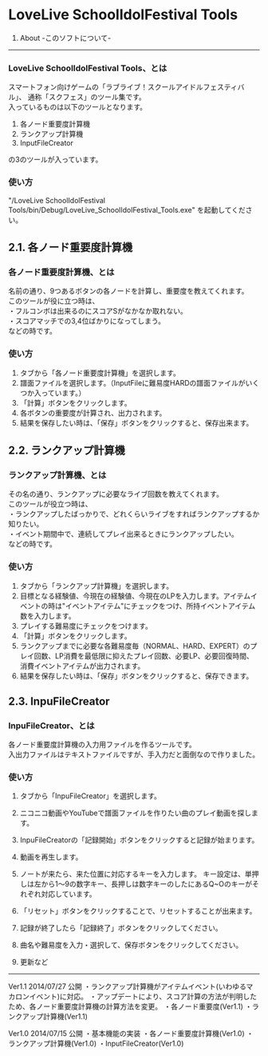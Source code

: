 LoveLive SchoolIdolFestival Tools
=================================
1. About -このソフトについて-
---------------------------------

### LoveLive SchoolIdolFestival Tools、とは  

スマートフォン向けゲームの「ラブライブ！スクールアイドルフェスティバル」、
通称「スクフェス」のツール集です。  
入っているものは以下のツールとなります。  

1. 各ノード重要度計算機
2. ランクアップ計算機
3. InputFileCreator

の3のツールが入っています。  

### 使い方  

"/LoveLive SchoolIdolFestival Tools/bin/Debug/LoveLive_SchoolIdolFestival_Tools.exe" を起動してください。  

2.1. 各ノード重要度計算機
--------------------------------

### 各ノード重要度計算機、とは  

名前の通り、9つあるボタンの各ノードを計算し、重要度を教えてくれます。  
このツールが役に立つ時は、  
・フルコンボは出来るのにスコアSがなかなか取れない。  
・スコアマッチでの3,4位ばかりになってしまう。  
などの時です。  

### 使い方  

1. タブから「各ノード重要度計算機」を選択します。
2. 譜面ファイルを選択します。（InputFileに難易度HARDの譜面ファイルがいくつか入っています。）
3. 「計算」ボタンをクリックします。
4. 各ボタンの重要度が計算され、出力されます。
5. 結果を保存したい時は、「保存」ボタンをクリックすると、保存出来ます。

2.2. ランクアップ計算機
--------------------------------

### ランクアップ計算機、とは  

その名の通り、ランクアップに必要なライブ回数を教えてくれます。  
このツールが役立つ時は、  
・ランクアップしたばっかりで、どれくらいライブをすればランクアップするか知りたい。  
・イベント期間中で、連続してプレイ出来るときにランクアップしたい。  
などの時です。  

### 使い方

1. タブから「ランクアップ計算機」を選択します。
2. 目標となる経験値、今現在の経験値、今現在のLPを入力します。アイテムイベントの時は"イベントアイテム"にチェックをつけ、所持イベントアイテム数を入力します。
3. プレイする難易度にチェックをつけます。
4. 「計算」ボタンをクリックします。
5. ランクアップまでに必要な各難易度毎（NORMAL、HARD、EXPERT）のプレイ回数、LP消費を最低限に抑えたプレイ回数、必要LP、必要回復時間、消費イベントアイテムが出力されます。
6. 結果を保存したい時は、「保存」ボタンをクリックすると、保存できます。

2.3. InpuFileCreator
--------------------------------

### InpuFileCreator、とは  

各ノード重要度計算機の入力用ファイルを作るツールです。  
入出力ファイルはテキストファイルですが、手入力だと面倒なので作りました。  

### 使い方  

1. タブから「InpuFileCreator」を選択します。
2. ニコニコ動画やYouTubeで譜面ファイルを作りたい曲のプレイ動画を探します。
3. InpuFileCreatorの「記録開始」ボタンをクリックすると記録が始まります。
4. 動画を再生します。
5. ノートが来たら、来た位置に対応するキーを入力します。
キー設定は、単押しは左から1～9の数字キー、長押しは数字キーのしたにあるQ~Oのキーがそれぞれ対応しています。
6. 「リセット」ボタンをクリックすることで、リセットすることが出来ます。
7. 記録が終了したら「記録終了」ボタンをクリックしてください。
8. 曲名や難易度を入力・選択して、保存ボタンをクリックしてください。

3. 更新など
--------------------------------
Ver1.1 2014/07/27 公開
・ランクアップ計算機がアイテムイベント(いわゆるマカロンイベント)に対応。
・アップデートにより、スコア計算の方法が判明したため、各ノード重要度計算機の計算方法を変更。
 ・各ノード重要度(Ver1.1)
 ・ランクアップ計算機(Ver1.1)

Ver1.0 2014/07/15 公開
・基本機能の実装
 ・各ノード重要度計算機(Ver1.0)
 ・ランクアップ計算機(Ver1.0)
 ・InputFileCreator(Ver1.0)